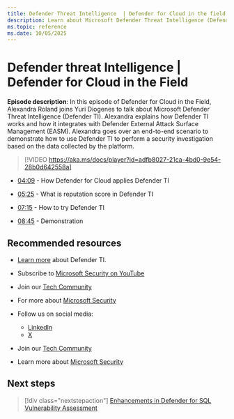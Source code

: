 ```yaml
---
title: Defender Threat Intelligence  | Defender for Cloud in the field
description: Learn about Microsoft Defender Threat Intelligence (Defender TI)
ms.topic: reference
ms.date: 10/05/2025
---
```


# Defender threat Intelligence | Defender for Cloud in the Field

**Episode description**: In this episode of Defender for Cloud in the Field, Alexandra Roland joins Yuri Diogenes to talk about Microsoft Defender Threat Intelligence (Defender TI). Alexandra explains how Defender TI works and how it integrates with Defender External Attack Surface Management (EASM). Alexandra goes over an end-to-end scenario to demonstrate how to use Defender TI to perform a security investigation based on the data collected by the platform.

> [!VIDEO https://aka.ms/docs/player?id=adfb8027-21ca-4bd0-9e54-28b0d642558a]

- [04:09](/shows/mdc-in-the-field/threat-intelligence#time=04m09s) - How Defender for Cloud applies Defender TI

- [05:25](/shows/mdc-in-the-field/threat-intelligence#time=05m25s) - What is reputation score in Defender TI

- [07:15](/shows/mdc-in-the-field/threat-intelligence#time=07m15s) - How to try Defender TI

- [08:45](/shows/mdc-in-the-field/threat-intelligence#time=08m45s) - Demonstration

## Recommended resources

- [Learn more](/defender/threat-intelligence/what-is-microsoft-defender-threat-intelligence-defender-ti) about Defender TI.
- Subscribe to [Microsoft Security on YouTube](https://www.youtube.com/playlist?list=PL3ZTgFEc7LysiX4PfHhdJPR7S8mGO14YS)
- Join our [Tech Community](https://aka.ms/SecurityTechCommunity)
- For more about [Microsoft Security](https://msft.it/6002T9HQY)

- Follow us on social media:

  - [LinkedIn](https://www.linkedin.com/showcase/microsoft-security/posts/)
  - [X](https://x.com/msftsecurity)

- Join our [Tech Community](https://aka.ms/SecurityTechCommunity)

- Learn more about [Microsoft Security](https://msft.it/6002T9HQY)

## Next steps

> [!div class="nextstepaction"]
> [Enhancements in Defender for SQL Vulnerability Assessment](episode-twenty-four.md)
